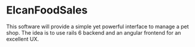 # ElcanFoodSales

This software will provide a simple yet powerful interface to manage a pet shop.
The idea is to use rails 6 backend and an angular frontend for an excellent UX.